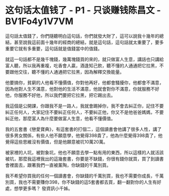 # 这句话太值钱了 - P1 - 只谈赚钱陈昌文 - BV1Fo4y1V7VM

這句話太值錢了，你們隨聽明白這句話，你們就發大財了，這可以說我十幾年的總結，甚至說我這前面十幾年的經商的總結，就是這句話，這句話就太重要了，要多重要它就有多重要，這句話就是值錢當中的值錢。

就這一句話都不是幾千塊錢，幾萬塊錢買的來的，就只做富人生意，講話也只講給富人聽，所以我再重複，吃香會人贏，酒逢知己飲，聽不懂的人通通把它拉黑，不要跟他交往，聽不懂的人通通把它拉黑，因為解釋交換能量。

他要搞你，貧窮的人他看不懂價值，你對他再好，他都會騷擾你，他都會不滿意，因為他對人生不滿意，他對他的生活不滿意，他就會對你不滿意，你就服務不好他，你服務不好他，所以我們要把它拉黑，把它踢出去。

我這個是公開課，你跟我不是一路人，我就會踢掉你，我不會去糾正你，記住不要糾正任何人，大家記住不要糾正任何人，不要糾正他，你又不是他爸爸媽媽，不要糾正他，那麼富人為什麼要做富人生意，他看不懂價值。

我的五套書《戀愛寶典》，有這套書的打個二，這個讀書會他講了很多人性，講了很多男女關係，有些人他不願意學，他覺得398貴了，他為什麼覺得398貴了，他覺得這些思維沒有價值，但是他願意被坑10萬20萬。

被家裡的人坑，被對象坑，他也不願意去學一點有用的東西，所以這樣的人就活該被坑，那麼我這裡我出的這幾套書，你要是不缺錢，你很有錢你就買，買了到讀書會裡面去，跟著我們一直被薰陶，你缺錢的千萬別買。

我不希望你買我的任何一個讀書會，你缺錢的千萬別買，我也不需要你成長，千萬別買，我也不需要賺你398，你不缺錢的這5套書都去買，翻一翻對你的人生有好處，想學更多嗎？ 發資訊小千姊。

